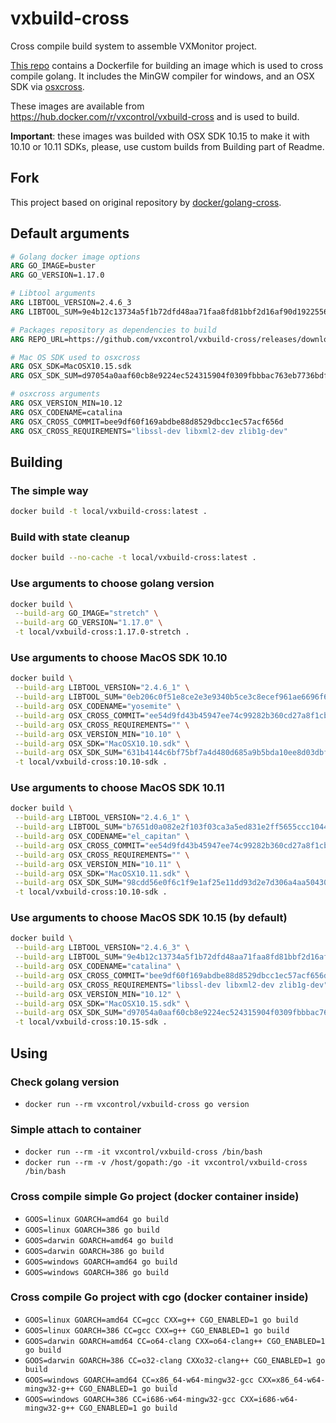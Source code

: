 # vxbuild-cross
Cross compile build system to assemble VXMonitor project.

[This repo](https://github.com/vxcontrol/vxbuild-cross) contains a Dockerfile for building an image which is used to cross compile golang. It includes the MinGW compiler for windows, and an OSX SDK via [osxcross](https://github.com/tpoechtrager/osxcross).

These images are available from https://hub.docker.com/r/vxcontrol/vxbuild-cross and is used to build.

**Important**: these images was builded with OSX SDK 10.15 to make it with 10.10 or 10.11 SDKs, please, use custom builds from Building part of Readme.

## Fork
This project based on original repository by [docker/golang-cross](https://github.com/docker/golang-cross).

## Default arguments
```Dockerfile
# Golang docker image options
ARG GO_IMAGE=buster
ARG GO_VERSION=1.17.0

# Libtool arguments
ARG LIBTOOL_VERSION=2.4.6_3
ARG LIBTOOL_SUM=9e4b12c13734a5f1b72dfd48aa71faa8fd81bbf2d16af90d1922556206caecc3

# Packages repository as dependencies to build
ARG REPO_URL=https://github.com/vxcontrol/vxbuild-cross/releases/download/v0.0.0

# Mac OS SDK used to osxcross
ARG OSX_SDK=MacOSX10.15.sdk
ARG OSX_SDK_SUM=d97054a0aaf60cb8e9224ec524315904f0309fbbbac763eb7736bdfbdad6efc8

# osxcross arguments
ARG OSX_VERSION_MIN=10.12
ARG OSX_CODENAME=catalina
ARG OSX_CROSS_COMMIT=bee9df60f169abdbe88d8529dbcc1ec57acf656d
ARG OSX_CROSS_REQUIREMENTS="libssl-dev libxml2-dev zlib1g-dev"
```

## Building

### The simple way
```bash
docker build -t local/vxbuild-cross:latest .
```

### Build with state cleanup
```bash
docker build --no-cache -t local/vxbuild-cross:latest .
```

### Use arguments to choose golang version
```bash
docker build \
 --build-arg GO_IMAGE="stretch" \
 --build-arg GO_VERSION="1.17.0" \
 -t local/vxbuild-cross:1.17.0-stretch .
```

### Use arguments to choose MacOS SDK 10.10
```bash
docker build \
 --build-arg LIBTOOL_VERSION="2.4.6_1" \
 --build-arg LIBTOOL_SUM="0eb206c0f51e8ce2e3e9340b5ce3c8ecef961ae6696f676073327a7ac04e5c0b" \
 --build-arg OSX_CODENAME="yosemite" \
 --build-arg OSX_CROSS_COMMIT="ee54d9fd43b45947ee74c99282b360cd27a8f1cb" \
 --build-arg OSX_CROSS_REQUIREMENTS="" \
 --build-arg OSX_VERSION_MIN="10.10" \
 --build-arg OSX_SDK="MacOSX10.10.sdk" \
 --build-arg OSX_SDK_SUM="631b4144c6bf75bf7a4d480d685a9b5bda10ee8d03dbf0db829391e2ef858789" \
 -t local/vxbuild-cross:10.10-sdk .
```

### Use arguments to choose MacOS SDK 10.11
```bash
docker build \
 --build-arg LIBTOOL_VERSION="2.4.6_1" \
 --build-arg LIBTOOL_SUM="b7651d0a082e2f103f03ca3a5ed831e2ff5655ccc1044ac0452e4d1825475a35" \
 --build-arg OSX_CODENAME="el_capitan" \
 --build-arg OSX_CROSS_COMMIT="ee54d9fd43b45947ee74c99282b360cd27a8f1cb" \
 --build-arg OSX_CROSS_REQUIREMENTS="" \
 --build-arg OSX_VERSION_MIN="10.11" \
 --build-arg OSX_SDK="MacOSX10.11.sdk" \
 --build-arg OSX_SDK_SUM="98cdd56e0f6c1f9e1af25e11dd93d2e7d306a4aa50430a2bc6bc083ac67efbb8" \
 -t local/vxbuild-cross:10.10-sdk .
```

### Use arguments to choose MacOS SDK 10.15 (by default)
```bash
docker build \
 --build-arg LIBTOOL_VERSION="2.4.6_3" \
 --build-arg LIBTOOL_SUM="9e4b12c13734a5f1b72dfd48aa71faa8fd81bbf2d16af90d1922556206caecc3" \
 --build-arg OSX_CODENAME="catalina" \
 --build-arg OSX_CROSS_COMMIT="bee9df60f169abdbe88d8529dbcc1ec57acf656d" \
 --build-arg OSX_CROSS_REQUIREMENTS="libssl-dev libxml2-dev zlib1g-dev" \
 --build-arg OSX_VERSION_MIN="10.12" \
 --build-arg OSX_SDK="MacOSX10.15.sdk" \
 --build-arg OSX_SDK_SUM="d97054a0aaf60cb8e9224ec524315904f0309fbbbac763eb7736bdfbdad6efc8" \
 -t local/vxbuild-cross:10.15-sdk .
```

## Using

### Check golang version

* `docker run --rm vxcontrol/vxbuild-cross go version`

### Simple attach to container

* `docker run --rm -it vxcontrol/vxbuild-cross /bin/bash`
* `docker run --rm -v /host/gopath:/go -it vxcontrol/vxbuild-cross /bin/bash`

### Cross compile simple Go project (docker container inside)

* `GOOS=linux GOARCH=amd64 go build`
* `GOOS=linux GOARCH=386 go build`
* `GOOS=darwin GOARCH=amd64 go build`
* `GOOS=darwin GOARCH=386 go build`
* `GOOS=windows GOARCH=amd64 go build`
* `GOOS=windows GOARCH=386 go build`

### Cross compile Go project with cgo (docker container inside)

* `GOOS=linux GOARCH=amd64 CC=gcc CXX=g++ CGO_ENABLED=1 go build`
* `GOOS=linux GOARCH=386 CC=gcc CXX=g++ CGO_ENABLED=1 go build`
* `GOOS=darwin GOARCH=amd64 CC=o64-clang CXX=o64-clang++ CGO_ENABLED=1 go build`
* `GOOS=darwin GOARCH=386 CC=o32-clang CXXo32-clang++ CGO_ENABLED=1 go build`
* `GOOS=windows GOARCH=amd64 CC=x86_64-w64-mingw32-gcc CXX=x86_64-w64-mingw32-g++ CGO_ENABLED=1 go build`
* `GOOS=windows GOARCH=386 CC=i686-w64-mingw32-gcc CXX=i686-w64-mingw32-g++ CGO_ENABLED=1 go build`

